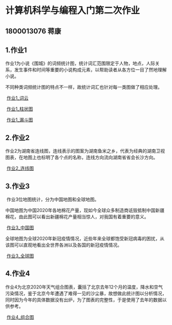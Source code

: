 # 计算机科学与编程入门第二次作业

## 1800013076    蒋康

## 1.作业1

​	作业1为小说《围城》的词频统计图，统计词汇范围限定于人物，地点，人际关系，发生事件和时间等重要的小说构成元素，以帮助读者从各方位一目了然地理解小说。

​	不同种类词频统计图的特点不一样，故统计词汇也针对每一类图做了相应处理。

​	[作业1_词云](https://jk7x2.github.io/%E3%80%8A%E5%9B%B4%E5%9F%8E%E3%80%8B%E8%AF%8D%E9%A2%91%E7%BB%9F%E8%AE%A1_%E8%AF%8D%E4%BA%91.html)

​	[作业1_柱状图](https://jk7x2.github.io/%E3%80%8A%E5%9B%B4%E5%9F%8E%E3%80%8B%E8%AF%8D%E9%A2%91%E7%BB%9F%E8%AE%A1_%E6%9F%B1%E7%8A%B6%E5%9B%BE.html)

​	[作业1_漏斗图](https://jk7x2.github.io/%E3%80%8A%E5%9B%B4%E5%9F%8E%E3%80%8B%E8%AF%8D%E9%A2%91%E7%BB%9F%E8%AE%A1_%E6%BC%8F%E6%96%97%E5%9B%BE.html)

## 2.作业2

​	作业2为湖南省连线图，连线表示的图案为湖南鱼米之乡，代表为经典的湖南卫视图表，在地图上也标明了各个点的名称，连线方向流向湖南省省会长沙方向。

​	[作业2_连线图](https://jk7x2.github.io/%E6%B9%96%E5%8D%97%E9%B1%BC%E7%B1%B3%E4%B9%8B%E4%B9%A1%E5%9B%BE.html)

## 3.作业3

​	作业3位地图统计，分为中国地图和全球地图。

​	中国地图为中国2020年各地棉花产量，现如今全球众多制造商诋毁抵制中国新疆棉花，由此图可以看出新疆棉花产量相当惊人，对我国有着重要的意义。

​	[作业3_中国图](https://jk7x2.github.io/2020%E5%B9%B4%E4%B8%AD%E5%9B%BD%E5%90%84%E5%9C%B0%E6%A3%89%E8%8A%B1%E4%BA%A7%E9%87%8F.html)

​	全球地图为全球2020年新冠疫情情况，近些年来全球都饱受新冠病毒的困扰，从该图可以直观地看出全世界各洲以及各国的新冠疫情情况。

​	[作业3_全球图](https://jk7x2.github.io/2020%E5%B9%B4%E5%85%A8%E7%90%83%E6%96%B0%E5%86%A0%E7%96%AB%E6%83%85.html)

## 4.作业4

​	作业4为北京2020年天气组合图表，囊括了北京去年12个月的温度，降水和空气污染情况，鉴于北京今年遭遇了难得一见的沙尘暴，故想做此统计图以分析情况，同时因为今年的具体数据没有出炉，为了图表的完整性，于是使用了去年的数据以供参考。

​	[作业4_组合图](https://jk7x2.github.io/%E5%8C%97%E4%BA%AC2020%E5%B9%B4%E5%A4%A9%E6%B0%94.html)
